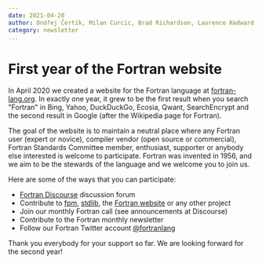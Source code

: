 ```yaml
---
date: 2021-04-20
author: Ondřej Čertík, Milan Curcic, Brad Richardson, Laurence Kedward
category: newsletter
...
```


# First year of the Fortran website

In April 2020 we created a website for the Fortran language at
[fortran-lang.org](https://fortran-lang.org/). In exactly one year, it grew to
be the first result when you search "Fortran" in Bing, Yahoo, DuckDuckGo,
Ecosia, Qwant, SearchEncrypt and the second result in Google (after the
Wikipedia page for Fortran).

The goal of the website is to maintain a neutral place where any Fortran user
(expert or novice), compiler vendor (open source or commercial), Fortran
Standards Committee member, enthusiast, supporter or anybody else interested
is welcome to participate. Fortran was invented in 1956, and we aim to be the
stewards of the language and we welcome you to join us.

Here are some of the ways that you can participate:

* [Fortran Discourse](https://fortran-lang.discourse.group/) discussion forum
* Contribute to [fpm](https://github.com/fortran-lang/fpm/),
  [stdlib](https://github.com/fortran-lang/stdlib/),
  the [Fortran website](https://github.com/fortran-lang/fortran-lang.org) or
  any other project
* Join our monthly Fortran call (see announcements at Discourse)
* Contribute to the Fortran monthly newsletter
* Follow our Fortran Twitter account
  [@fortranlang](https://twitter.com/fortranlang)

Thank you everybody for your support so far. We are looking forward for the
second year!

